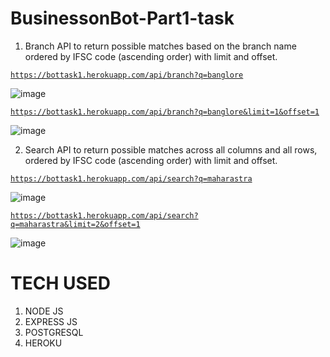 # BusinessonBot-Part1-task
1. Branch API to return possible matches based on the branch name ordered by IFSC code (ascending order) with limit and offset.

[ ```https://bottask1.herokuapp.com/api/branch?q=banglore```](https://bottask1.herokuapp.com/api/branch?q=banglore)

![image](https://user-images.githubusercontent.com/79851078/170859201-74b8938f-ab07-4619-9465-2b6419e80baf.png)

[```https://bottask1.herokuapp.com/api/branch?q=banglore&limit=1&offset=1```](https://bottask1.herokuapp.com/api/branch?q=banglore&limit=1&offset=1)

![image](https://user-images.githubusercontent.com/79851078/170859257-b457aeb0-048e-4a91-b9ed-c9d8e5da7743.png)

2. Search API to return possible matches across all columns and all rows, ordered by IFSC code (ascending order) with limit and offset.

[```https://bottask1.herokuapp.com/api/search?q=maharastra```](https://bottask1.herokuapp.com/api/search?q=MAHARASTRA)

![image](https://user-images.githubusercontent.com/79851078/170859348-9cd3b15e-43c7-4cfe-b331-870c00c2cdee.png)

[```https://bottask1.herokuapp.com/api/search?q=maharastra&limit=2&offset=1```](https://bottask1.herokuapp.com/api/search?q=MAHARASTRA&limit=2&offset=1)

![image](https://user-images.githubusercontent.com/79851078/170859379-42188c2e-31e9-4cd9-ba49-b676a1a57a6a.png)


# TECH USED #

  1. NODE JS
  2. EXPRESS JS
  3. POSTGRESQL
  4. HEROKU
